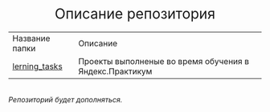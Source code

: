 <h1 style="font-weight:normal" align="center">
  &nbsp;Описание репозитория&nbsp;
</h1>

<table whidt=100% valign=top >
  <tr>
    <td whidt=35%>Название папки</td>
    <td>Описание</td>
  </tr>
  <tr>
    <td><a href="https://github.com/Pavel891/Data_analysis/tree/main/lerning_tasks">lerning_tasks</a></td>
    <td>Проекты выполненые во время обучения в Яндекс.Практикум</td>
  </tr>
</table>

<br>
<i>Репозиторий будет дополняться.</i>
